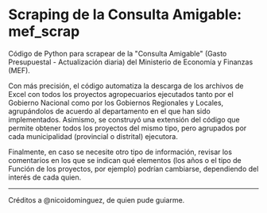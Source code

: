 # Scraping de la Consulta Amigable: mef_scrap

Código de Python para scrapear de la "Consulta Amigable" (Gasto Presupuestal - Actualización diaria) del Ministerio de Economía y Finanzas (MEF).

Con más precisión, el código automatiza la descarga de los archivos de Excel con todos los proyectos agropecuarios ejecutados tanto por el Gobierno Nacional como por los Gobiernos Regionales y Locales, agrupándolos de acuerdo al departamento en el que han sido implementados.
Asimismo, se construyó una extensión del código que permite obtener todos los proyectos del mismo tipo, pero agrupados por cada municipalidad (provincial o distrital) ejecutora.

Finalmente, en caso se necesite otro tipo de información, revisar los comentarios en los que se indican qué elementos (los años o el tipo de Función de los proyectos, por ejemplo)  podrían cambiarse, dependiendo del interés de cada quien.

------------------------------------------------
Créditos a @nicoidominguez, de quien pude guiarme.
